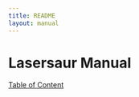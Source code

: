 ```yaml
---
title: README
layout: manual
---
```


Lasersaur Manual
===============

[Table of Content](index)



